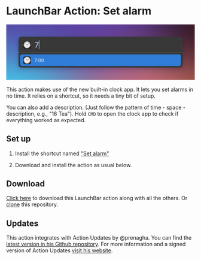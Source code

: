 # LaunchBar Action: Set alarm

<img src="01.jpg" width="644"/> 

This action makes use of the new built-in clock app. It lets you set alarms in no time. It relies on a shortcut, so it needs a tiny bit of setup.

You can also add a description. (Just follow the pattern of time - space - description, e.g., "16 Tea"). Hold `CMD` to open the clock app to check if everything worked as expected.

## Set up

1) Install the shortcut named ["Set alarm"](https://www.icloud.com/shortcuts/2c26f5f6e8ad4bcea0215ebf3b1c9b10)

2) Download and install the action as usual below. 

## Download

[Click here](https://github.com/Ptujec/LaunchBar/archive/refs/heads/master.zip) to download this LaunchBar action along with all the others. Or [clone](https://docs.github.com/en/repositories/creating-and-managing-repositories/cloning-a-repository) this repository.

## Updates

This action integrates with Action Updates by @prenagha. You can find the [latest version in his Github repository](https://github.com/prenagha/launchbar). For more information and a signed version of Action Updates [visit his website](https://renaghan.com/launchbar/action-updates/).